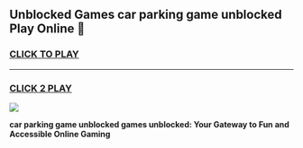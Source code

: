 
## Unblocked Games car parking game unblocked Play Online 👋
<h3>
<a href="https://news.freeplayer.one?title=car_parking_game_unblocked&ref=17F">CLICK TO PLAY</a></h3>
<hr>

<h3>
<a href="https://news.freeplayer.one?title=car_parking_game_unblocked&ref=17F">CLICK 2 PLAY</a>
  
</h3>

<a href="https://news.freeplayer.one?title=car_parking_game_unblocked&ref=17F/"><img src="https://clearcache.store/games.png"></a>


**car parking game unblocked games unblocked: Your Gateway to Fun and Accessible Online Gaming**
